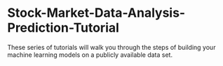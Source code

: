# Stock-Market-Data-Analysis-Prediction-Tutorial
These series of tutorials will walk you through the steps of building your machine learning models on a publicly available data set.
